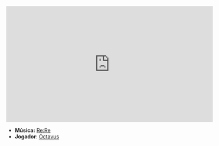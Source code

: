 <iframe width="560" height="315" src="https://www.youtube.com/embed/fodAJ-1dN3I?si=udaPbHa18LDjCXuU" title="YouTube video player" frameborder="0" allow="accelerometer; autoplay; clipboard-write; encrypted-media; gyroscope; picture-in-picture; web-share" referrerpolicy="strict-origin-when-cross-origin" allowfullscreen></iframe>

- **Música:** [Re:Re](../Músicas/Re_Re.md)
- **Jogador**: [Octavus](../Membros/Octavus.md)
